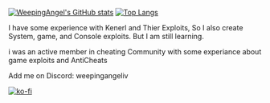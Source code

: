 [![WeepingAngel's GitHub stats](https://github-readme-stats.vercel.app/api?username=Crafttino21&show_icons=true&theme=radical)](https://github.com/anuraghazra/github-readme-stats)
[![Top Langs](https://github-readme-stats.vercel.app/api/top-langs/?username=Crafttino21&theme=radical)](https://github.com/anuraghazra/github-readme-stats)

I have some experience with Kenerl and Thier Exploits,
So I also create System, game, and Console exploits. But I am still learning.

i was an active member in cheating Community with some experiance about game exploits and AntiCheats

Add me on Discord: weepingangeliv

[![ko-fi](https://ko-fi.com/img/githubbutton_sm.svg)](https://ko-fi.com/X8X7MF230)

<!---
Crafttino21/Crafttino21 is a ✨ special ✨ repository because its `README.md` (this file) appears on your GitHub profile.
You can click the Preview link to take a look at your changes.
--->
